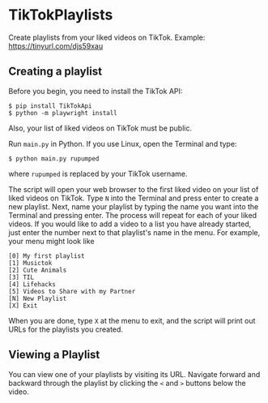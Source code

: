 # TikTokPlaylists
Create playlists from your liked videos on TikTok. Example: https://tinyurl.com/djs59xau

## Creating a playlist
Before you begin, you need to install the TikTok API:
```
$ pip install TikTokApi
$ python -m playwright install
```
Also, your list of liked videos on TikTok must be public. 

Run `main.py` in Python. If you use Linux, open the Terminal and type:
```
$ python main.py rupumped
```
where `rupumped` is replaced by your TikTok username.

The script will open your web browser to the first liked video on your list of liked videos on TikTok. Type `N` into the Terminal and press enter to create a new playlist. Next, name your playlist by typing the name you want into the Terminal and pressing enter. The process will repeat for each of your liked videos. If you would like to add a video to a list you have already started, just enter the number next to that playlist's name in the menu. For example, your menu might look like
```
[0] My first playlist
[1] Musictok
[2] Cute Animals
[3] TIL
[4] Lifehacks
[5] Videos to Share with my Partner
[N] New Playlist
[X] Exit
```

When you are done, type `X` at the menu to exit, and the script will print out URLs for the playlists you created.

## Viewing a Playlist
You can view one of your playlists by visiting its URL. Navigate forward and backward through the playlist by clicking the `<` and `>` buttons below the video.
